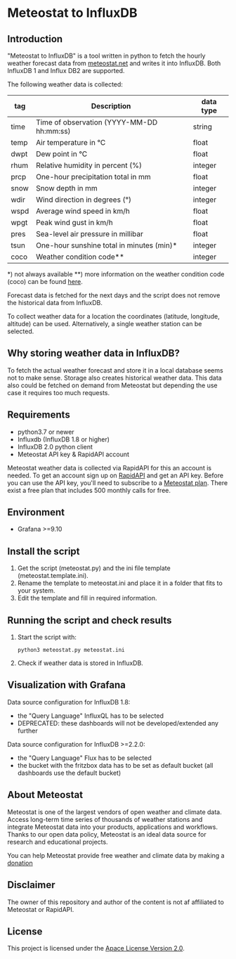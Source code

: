 # Meteostat to InfluxDB

## Introduction

"Meteostat to InfluxDB" is a tool written in python to fetch the hourly weather forecast data from [meteostat.net](https://meteostat.net) and writes it into InfluxDB. Both InfluxDB 1 and Influx DB2 are supported.

The following weather data is collected:

|**tag**|**Description**|**data type**|
|-------|---------------|-------------|
| time    | Time of observation (YYYY-MM-DD hh:mm:ss)  | string        |
| temp    | Air temperature in °C                      | float         |
| dwpt    | Dew point in °C                            | float         |
| rhum    | Relative humidity in percent (%)           | integer       |
| prcp    | One-hour precipitation total in mm         | float         |
| snow    | Snow depth in mm                           | integer       |
| wdir    | Wind direction in degrees (°)              | integer       |
| wspd    | Average wind speed in km/h                 | float         |
| wpgt    | Peak wind gust in km/h                     | float         |
| pres    | Sea-level air pressure in millibar         | float         |
| tsun    | One-hour sunshine total in minutes (min)*  | integer       |
| coco    | Weather condition code**                   | integer       |

*) not always available
**) more information on the weather condition code (coco) can be found [here](https://dev.meteostat.net/formats.html#weather-condition-codes).

Forecast data is fetched for the next days and the script does not remove the historical data from InfluxDB.

To collect weather data for a location the coordinates (latitude, longitude, altitude) can be used. Alternatively, a single weather station can be selected.

## Why storing weather data in InfluxDB?

To fetch the actual weather forecast and store it in a local database seems not to make sense. Storage also creates historical weather data. This data also could be fetched on demand from Meteostat but depending the use case it requires too much requests.

## Requirements
-   python3.7 or newer
-   Influxdb (InfluxDB 1.8 or higher)
-   InfluxDB 2.0 python client
-   Meteostat API key & RapidAPI account

Meteostat weather data is collected via RapidAPI for this an account is needed. To get an account sign up on [RapidAPI](https://rapidapi.com/signup) and get an API key. Before you can use the API key, you'll need to subscribe to a [Meteostat plan](https://rapidapi.com/meteostat/api/meteostat/pricing). There exist a free plan that includes 500 monthly calls for free.

## Environment
- Grafana >=9.10

## Install the script
1.  Get the script (meteostat.py) and the ini file template (meteostat.template.ini).
2.  Rename the template to meteostat.ini and place it in a folder that fits to your system.
3.  Edit the template and fill in required information.

## Running the script and check results

1.  Start the script with:

    ```shell
    python3 meteostat.py meteostat.ini
    ```
2.  Check if weather data is stored in InfluxDB.

## Visualization with Grafana

Data source configuration for InfluxDB 1.8:

-   the "Query Language" InfluxQL has to be selected
-   DEPRECATED: these dashboards will not be developed/extended any further

Data source configuration for InfluxDB \>=2.2.0:

-   the "Query Language" Flux has to be selected
-   the bucket with the fritzbox data has to be set as default bucket (all dashboards use the default bucket)

## About Meteostat
Meteostat is one of the largest vendors of open weather and climate data. Access long-term time series of thousands of weather stations and integrate Meteostat data into your products, applications and workflows. Thanks to our open data policy, Meteostat is an ideal data source for research and educational projects.

You can help Meteostat provide free weather and climate data by making a [donation](https://dev.meteostat.net/donate.html)

## Disclaimer
The owner of this repository and author of the content is not af affiliated to Meteostat or RapidAPI.

## License
This project is licensed under the [Apace License Version 2.0](https://github.com/Vincent1964/meteostat/blob/main/LICENSE).